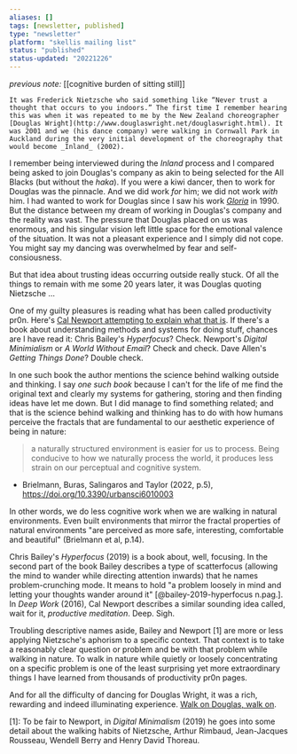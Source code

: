 ```yaml
---
aliases: []
tags: [newsletter, published]
type: "newsletter"
platform: "skellis mailing list"
status: "published"
status-updated: "20221226"
---
```


_previous note:_  [[cognitive burden of sitting still]]

	It was Frederick Nietzsche who said something like “Never trust a thought that occurs to you indoors.” The first time I remember hearing this was when it was repeated to me by the New Zealand choreographer [Douglas Wright](http://www.douglaswright.net/douglaswright.html). It was 2001 and we (his dance company) were walking in Cornwall Park in Auckland during the very initial development of the choreography that would become _Inland_ (2002). 

I remember being interviewed during the _Inland_ process and I compared being asked to join Douglas's company as akin to being selected for the All Blacks (but without the _haka_). If you were a kiwi dancer, then to work for Douglas was the pinnacle. And we did work _for_ him; we did not work _with_ him. I had wanted to work for Douglas since I saw his work [_Gloria_](https://www.youtube.com/watch?v=I2zn5-2Ftno) in 1990. But the distance between my dream of working in Douglas's company and the reality was vast. The pressure that Douglas placed on us was enormous, and his singular vision left little space for the emotional valence of the situation. It was not a pleasant experience and I simply did not cope. You might say my dancing was overwhelmed by fear and self-consiousness. 

But that idea about trusting ideas occurring outside really stuck. Of all the things to remain with me some 20 years later, it was Douglas quoting Nietzsche ... 

One of my guilty pleasures is reading what has been called productivity pr0n. Here's [Cal Newport attempting to explain what that is](https://youtu.be/Or-MBhCWAbo?t=54). If there's a book about understanding methods and systems for doing stuff, chances are I have read it: Chris Bailey's _Hyperfocus_? Check. Newport's _Digital Minimialism_ or _A World Without Email_? Check and check. Dave Allen's _Getting Things Done_? Double check.

In one such book the author mentions the science behind walking outside and thinking. I say _one such book_ because I can't for the life of me find the original text and clearly my systems for gathering, storing and then finding ideas have let me down. But I did manage to find something related; and that is the science behind walking and thinking has to do with how humans perceive the fractals that are fundamental to our aesthetic experience of being in nature:

> a naturally structured environment is easier for us to process. Being conducive to how we naturally process the world, it produces less strain on our perceptual and cognitive system.

- Brielmann, Buras, Salingaros and Taylor (2022, p.5), <https://doi.org/10.3390/urbansci6010003>

In other words, we do less cognitive work when we are walking in natural environments. Even built environments that mirror the fractal properties of natural environments "are perceived as more safe, interesting, comfortable and beautiful" (Brielmann et al, p.14). 

Chris Bailey's _Hyperfocus_ (2019) is a book about, well, focusing. In the second part of the book Bailey describes a type of scatterfocus (allowing the mind to wander while directing attention inwards) that he names problem-crunching mode. It means to hold "a problem loosely in mind and letting your thoughts wander around it" [@bailey-2019-hyperfocus n.pag.]. In _Deep Work_ (2016), Cal Newport describes a similar sounding idea called, wait for it, _productive meditation_. Deep. Sigh. 

Troubling descriptive names aside, Bailey and Newport [1] are more or less applying Nietzsche's aphorism to a specific context. That context is to take a reasonably clear question or problem and be with that problem while walking in nature. To walk in nature while quietly or loosely concentrating on a specific problem is one of the least surprising yet more extraordinary things I have learned from thousands of productivity pr0n pages.

And for all the difficulty of dancing for Douglas Wright, it was a rich, rewarding and indeed illuminating experience. [Walk on Douglas, walk on](https://www.stuff.co.nz/entertainment/arts/108644895/obituary-douglas-wright-a-dreamer-of-dances).

[1]: To be fair to Newport, in _Digital Minimalism_ (2019) he goes into some detail about the walking habits of Nietzsche, Arthur Rimbaud, Jean-Jacques Rousseau, Wendell Berry and Henry David Thoreau.

